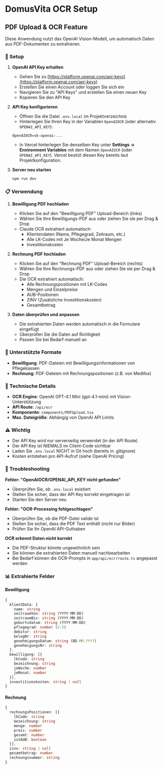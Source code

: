 # DomusVita OCR Setup

## PDF Upload & OCR Feature

Diese Anwendung nutzt das OpenAI Vision-Modell, um automatisch Daten aus PDF-Dokumenten zu extrahieren.

### 🚀 Setup

1. **OpenAI API Key erhalten**
   - Gehen Sie zu [https://platform.openai.com/api-keys](https://platform.openai.com/api-keys)
   - Erstellen Sie einen Account oder loggen Sie sich ein
   - Navigieren Sie zu "API Keys" und erstellen Sie einen neuen Key
   - Kopieren Sie den API Key

2. **API Key konfigurieren**
   - Öffnen Sie die Datei `.env.local` im Projektverzeichnis
   - Hinterlegen Sie Ihren Key in der Variablen `OpenAIOCR` (oder alternativ `OPENAI_API_KEY`):
   ```
   OpenAIOCR=sk-openai-...
   ```
   - In Vercel hinterlegen Sie denselben Key unter **Settings → Environment Variables** mit dem Namen `OpenAIOCR` (oder `OPENAI_API_KEY`). Vercel besitzt diesen Key bereits laut Projektkonfiguration.

3. **Server neu starten**
   ```bash
   npm run dev
   ```

### 📋 Verwendung

1. **Bewilligung PDF hochladen**
   - Klicken Sie auf den "Bewilligung PDF" Upload-Bereich (links)
   - Wählen Sie Ihre Bewilligungs-PDF aus oder ziehen Sie sie per Drag & Drop
   - Claude OCR extrahiert automatisch:
     - Klientendaten (Name, Pflegegrad, Zeitraum, etc.)
     - Alle LK-Codes mit Je Woche/Je Monat Mengen
     - Investitionskosten

2. **Rechnung PDF hochladen**
   - Klicken Sie auf den "Rechnung PDF" Upload-Bereich (rechts)
   - Wählen Sie Ihre Rechnungs-PDF aus oder ziehen Sie sie per Drag & Drop
   - Die OCR extrahiert automatisch:
     - Alle Rechnungspositionen mit LK-Codes
     - Mengen und Einzelpreise
     - AUB-Positionen
     - ZINV (Zusätzliche Investitionskosten)
     - Gesamtbetrag

3. **Daten überprüfen und anpassen**
   - Die extrahierten Daten werden automatisch in die Formulare eingefügt
   - Überprüfen Sie die Daten auf Richtigkeit
   - Passen Sie bei Bedarf manuell an

### 🎯 Unterstützte Formate

- **Bewilligung**: PDF-Dateien mit Bewilligungsinformationen von Pflegekassen
- **Rechnung**: PDF-Dateien mit Rechnungspositionen (z.B. von Medifox)

### 🔧 Technische Details

- **OCR Engine**: OpenAI GPT-4.1 Mini (gpt-4.1-mini) mit Vision-Unterstützung
- **API Route**: `/api/ocr`
- **Komponente**: `components/PDFUpload.tsx`
- **Max. Dateigröße**: Abhängig von OpenAI API Limits

### ⚠️ Wichtig

- Der API Key wird nur serverseitig verwendet (in der API Route)
- Der API Key ist NIEMALS im Client-Code sichtbar
- Laden Sie `.env.local` NICHT in Git hoch (bereits in .gitignore)
- Kosten entstehen pro API-Aufruf (siehe OpenAI Pricing)

### 🐛 Troubleshooting

**Fehler: "OpenAIOCR/OPENAI_API_KEY nicht gefunden"**
- Überprüfen Sie, ob `.env.local` existiert
- Stellen Sie sicher, dass der API Key korrekt eingetragen ist
- Starten Sie den Server neu

**Fehler: "OCR-Processing fehlgeschlagen"**
- Überprüfen Sie, ob die PDF-Datei valide ist
- Stellen Sie sicher, dass die PDF Text enthält (nicht nur Bilder)
- Prüfen Sie Ihr OpenAI API-Guthaben

**OCR erkennt Daten nicht korrekt**
- Die PDF-Struktur könnte ungewöhnlich sein
- Sie können die extrahierten Daten manuell nachbearbeiten
- Bei Bedarf können die OCR-Prompts in `app/api/ocr/route.ts` angepasst werden

### 📊 Extrahierte Felder

#### Bewilligung
```typescript
{
  klientData: {
    name: string
    zeitraumVon: string (YYYY-MM-DD)
    zeitraumBis: string (YYYY-MM-DD)
    geburtsdatum: string (YYYY-MM-DD)
    pflegegrad: number (2-5)
    debitor: string
    belegNr: string
    genehmigungsDatum: string (DD.MM.YYYY)
    genehmigungsNr: string
  },
  bewilligung: [{
    lkCode: string
    bezeichnung: string
    jeWoche: number
    jeMonat: number
  }],
  investitionskosten: string | null
}
```

#### Rechnung
```typescript
{
  rechnungsPositionen: [{
    lkCode: string
    bezeichnung: string
    menge: number
    preis: number
    gesamt: number
    istAUB: boolean
  }],
  zinv: string | null
  gesamtbetrag: number
  rechnungsnummer: string
}
```
